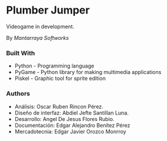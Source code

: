 # Plumber Jumper

Videogame in development.

By *Mantarraya Softworks*

### Built With

* Python - Programming language
* PyGame - Python library for making multimedia applications
* Piskel - Graphic tool for sprite edition

### Authors

* Análisis: Oscar Ruben Rincon Pérez.
* Diseño de interfaz: Abdiel Jefte Santillan Luna.
* Desarrollo: Angel De Jesus Flores Rubio.
* Documentación: Edgar Alejandro Benítez Pérez
* Mercadotecnia: Edgar Javier Orozco Monrroy
